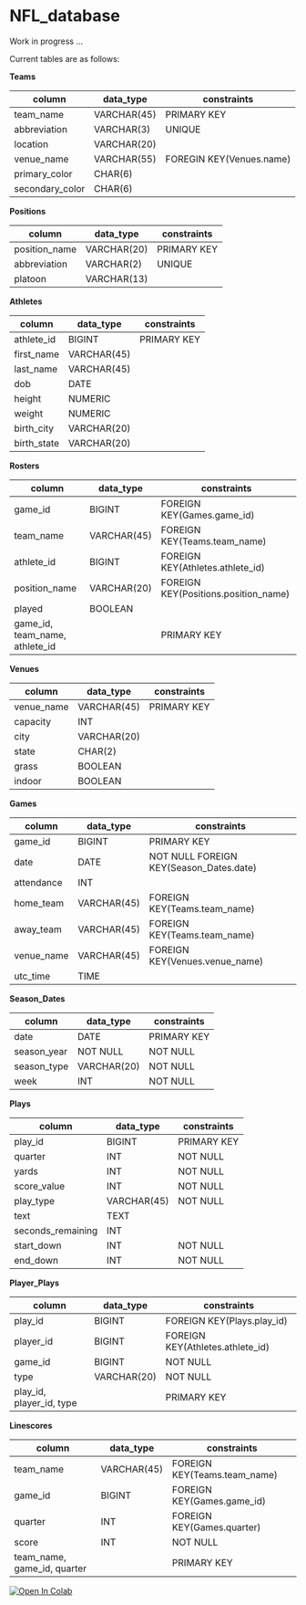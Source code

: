 # NFL_database


Work in progress …

Current tables are as follows:

**Teams**

| column | data_type | constraints |
| ------- | --------- | ----------- |
| team_name | VARCHAR(45) | PRIMARY KEY |
| abbreviation | VARCHAR(3) | UNIQUE |
| location | VARCHAR(20) | |
| venue_name | VARCHAR(55) | FOREGIN KEY(Venues.name) |
| primary_color | CHAR(6) | |
| secondary_color | CHAR(6) | |


**Positions**

| column | data_type | constraints |
| ------ | --------- | ----------- |
| position_name | VARCHAR(20) | PRIMARY KEY |
| abbreviation | VARCHAR(2) | UNIQUE |
| platoon | VARCHAR(13) | |


**Athletes**

| column | data_type | constraints |
| ------ | --------- | ----------- |
| athlete_id | BIGINT | PRIMARY KEY |
| first_name | VARCHAR(45) | |
| last_name | VARCHAR(45) | |
| dob | DATE | |
| height | NUMERIC | |
| weight | NUMERIC | |
| birth_city | VARCHAR(20) | |
| birth_state | VARCHAR(20) | |


**Rosters**

| column | data_type | constraints |
| ------ | --------- | ----------- |
| game_id | BIGINT | FOREIGN KEY(Games.game_id) |
| team_name | VARCHAR(45) | FOREIGN KEY(Teams.team_name) |
| athlete_id | BIGINT | FOREIGN KEY(Athletes.athlete_id) |
| position_name | VARCHAR(20) | FOREIGN KEY(Positions.position_name) |
| played | BOOLEAN | |
| game_id, team_name, athlete_id | | PRIMARY KEY |


**Venues**

| column | data_type | constraints |
| ------ | --------- | ----------- |
| venue_name | VARCHAR(45) | PRIMARY KEY |
| capacity | INT | |
| city | VARCHAR(20) | |
| state | CHAR(2) | |
| grass | BOOLEAN | |
| indoor | BOOLEAN | |


**Games**

| column | data_type | constraints |
| ------ | --------- | ----------- |
| game_id | BIGINT | PRIMARY KEY |
| date | DATE | NOT NULL FOREIGN KEY(Season_Dates.date) |
| attendance | INT | |
| home_team | VARCHAR(45) | FOREIGN KEY(Teams.team_name) |
| away_team | VARCHAR(45) | FOREIGN KEY(Teams.team_name) |
| venue_name | VARCHAR(45) | FOREIGN KEY(Venues.venue_name) |
| utc_time | TIME | |


**Season_Dates**

| column | data_type | constraints |
| ------ | --------- | ----------- |
| date | DATE | PRIMARY KEY |
| season_year | NOT NULL | NOT NULL |
| season_type | VARCHAR(20) | NOT NULL |
| week | INT | NOT NULL |

**Plays**

| column | data_type | constraints |
| ------ | --------- | ----------- |
| play_id | BIGINT | PRIMARY KEY |
| quarter | INT | NOT NULL |
| yards | INT | NOT NULL |
| score_value | INT | NOT NULL |
| play_type | VARCHAR(45) | NOT NULL |
| text | TEXT | |
| seconds_remaining | INT | |
| start_down | INT | NOT NULL |
| end_down | INT | NOT NULL |


**Player_Plays**

| column | data_type | constraints |
| ------ | --------- | ----------- |
| play_id | BIGINT | FOREIGN KEY(Plays.play_id) |
| player_id | BIGINT | FOREIGN KEY(Athletes.athlete_id) |
| game_id | BIGINT | NOT NULL |
| type | VARCHAR(20) | NOT NULL |
| play_id, player_id, type | | PRIMARY KEY |


**Linescores**

| column | data_type | constraints |
| ------ | --------- | ----------- |
| team_name | VARCHAR(45) | FOREIGN KEY(Teams.team_name) |
| game_id | BIGINT | FOREIGN KEY(Games.game_id) |
| quarter | INT | FOREIGN KEY(Games.quarter) |
| score | INT | NOT NULL |
| team_name, game_id, quarter | | PRIMARY KEY |


<a target="_blank" href="https://colab.research.google.com/github/JamesChapmanNV/NFL_database/blob/main/data/ESPN_WebScraping.ipynb">
  <img src="https://colab.research.google.com/assets/colab-badge.svg" alt="Open In Colab"/>
</a>

